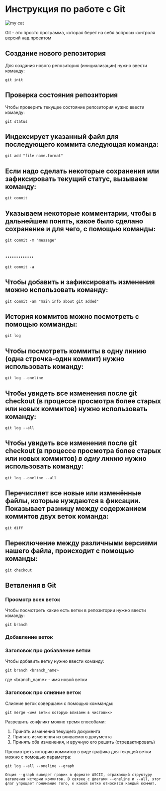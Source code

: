 # Инструкция по работе с Git

![my cat](image.jpg)

Git - это просто программа, которая берет на себя вопросы контроля версий над проектом

## Создание нового репозитория

Для создания нового репозитория (инициализации) нужно ввести команду:

    git init

## Проверка состояния репозитория

Чтобы проверить текущее состояние репозитория нужно ввести команду:

    git status

## Индексирует указанный файл для последующего коммита следующая команда:

    git add "file name.format"

## Если надо сделать некоторые сохранения или зафиксировать текущий статус, вызываем команду:

    git commit

## Указываем некоторые комментарии, чтобы в дальнейшем понять, какое было сделано сохранение и для чего, с помощью команды:

    git commit -m "message"

## ............. 
    git commit -a

## Чтобы добавить и зафиксировать изменения можно использовать команду:

    git commit -am "main info about git added"

## История коммитов можно посмотреть с помощью комманды:

    git log

## Чтобы посмотреть коммиты в одну линию (одна строчка-один коммит) нужно использовать команду:

    git log --oneline

## Чтобы увидеть все изменения после git checkout (в процессе просмотра более старых или новых коммитов) нужно использовать команду:

    git log --all

## Чтобы увидеть все изменения после git checkout (в процессе просмотра более старых или новых коммитов) *в одну линию* нужно использовать команду:

    git log --oneline --all

## Перечисляет все новые или изменённые файлы, которые нуждаются в фиксации. Показывает разницу между содержанием коммитов двух веток команда:

    git diff

## Переключение между различными версиями нашего файла, происходит с помощью команды:

    git checkout

 ## Ветвления в Git

### Просмотр всех веток

Чтобы посмотреть какие есть ветки в репозитории нужно ввести команду:

    git branch
    
### Добавление веток

### Заголовок про добавление ветки

Чтобы добавить ветку нужно ввести команду:

    git branch <branch_name>

где <branch_name> - имя новой ветки

### Заголовок про слияние веток

Слияние веток совершаем с помощью комманды:

    git merge <имя ветки которую вливаем в чистовик>





Разрешить конфликт можно тремя способами:

1. Принять изменения текущего документа
2. Принять изменения из вливаемого документа
3. Принять оба изменения, и вручную его решить (отредактировать) 



Просмотреть историю коммитов в виде графика для текущей ветки можно с помощью параметра:
    
    git log --all --oneline --graph

    Опция --graph выведет график в формате ASCII, отражающий структуру ветвления истории коммитов. В связке с флагами --oneline и --all, этот флаг упрощает понимание того, к какой ветке относится каждый коммит.
